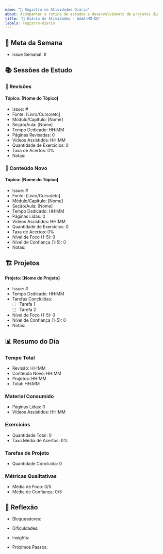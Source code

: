 ```yaml
---
name: "📝 Registro de Atividades Diária"
about: Acompanhar a rotina de estudos e desenvolvimento de projetos diáriamente.
title: "📝 Diário de Atividades - AAAA-MM-DD"
labels: registro-diario
---
```


## 🎯 Meta da Semana
- Issue Semanal: #

## 📚 Sessões de Estudo

### 💪 Revisões
<!-- Copie este bloco para cada tópico revisado -->
#### Tópico: [Nome do Tópico]
- Issue: #
- Fonte: [Livro/Curso/etc]
- Módulo/Capítulo: [Nome]
- Seção/Aula: [Nome]
- Tempo Dedicado: HH:MM
- Páginas Revisadas: 0
- Vídeos Assistidos: HH:MM
- Quantidade de Exercícios: 0
- Taxa de Acertos: 0%
- Notas:
  <!-- Suas anotações aqui -->

<!-- Adicione mais blocos de tópicos conforme necessário -->

### 🧠 Conteúdo Novo
<!-- Copie este bloco para cada novo tópico estudado -->
#### Tópico: [Nome do Tópico]
- Issue: #
- Fonte: [Livro/Curso/etc]
- Módulo/Capítulo: [Nome]
- Seção/Aula: [Nome]
- Tempo Dedicado: HH:MM
- Páginas Lidas: 0
- Vídeos Assistidos: HH:MM
- Quantidade de Exercícios: 0
- Taxa de Acertos: 0%
- Nível de Foco (1-5): 0
- Nível de Confiança (1-5): 0
- Notas:
  <!-- Suas anotações aqui -->

<!-- Adicione mais blocos de tópicos conforme necessário -->

## 🏗️ Projetos
<!-- Copie este bloco para cada projeto -->
#### Projeto: [Nome do Projeto]
- Issue: #
- Tempo Dedicado: HH:MM
- Tarefas Concluídas:
  - [ ] Tarefa 1
  - [ ] Tarefa 2
- Nível de Foco (1-5): 0
- Nível de Confiança (1-5): 0
- Notas:
  <!-- Suas anotações aqui -->

<!-- Adicione mais blocos de projetos conforme necessário -->

## 📊 Resumo do Dia
<!-- Esta seção será preenchida automaticamente pelo script -->
### Tempo Total
- Revisão: HH:MM
- Conteúdo Novo: HH:MM
- Projetos: HH:MM
- Total: HH:MM

### Material Consumido
- Páginas Lidas: 0
- Vídeos Assistidos: HH:MM

### Exercícios
- Quantidade Total: 0
- Taxa Média de Acertos: 0%

### Tarefas de Projeto
- Quantidade Concluída: 0

### Métricas Qualitativas
- Média de Foco: 0/5
- Média de Confiança: 0/5

## 🤔 Reflexão
- Bloqueadores:
  <!-- Liste bloqueadores aqui -->

- Dificuldades:
  <!-- Liste dificuldades aqui -->

- Insights:
  <!-- Liste insights aqui -->

- Próximos Passos:
  <!-- Liste próximos passos aqui -->
